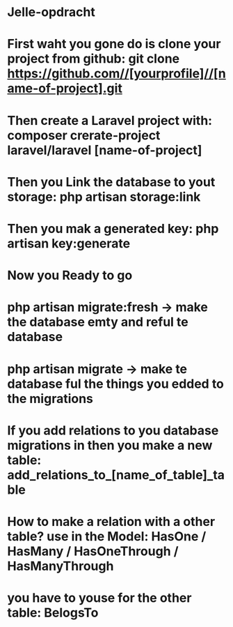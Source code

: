 # Jelle-opdracht

# First waht you gone do is clone your project from github: git clone https://github.com//[yourprofile]//[name-of-project].git

# Then create a Laravel project with: composer crerate-project laravel/laravel [name-of-project]

# Then you Link the database to yout storage: php artisan storage:link

# Then you mak a generated key: php artisan key:generate

# Now you Ready to go

# php artisan migrate:fresh -> make the database emty and reful te database
# php artisan migrate -> make te database ful the things you edded to the migrations

# If you add relations to you database migrations in then you make a new table: add_relations_to_[name_of_table]_table
# How to make a relation with a other table? use in the Model: HasOne / HasMany / HasOneThrough / HasManyThrough
# you have to youse for the other table: BelogsTo